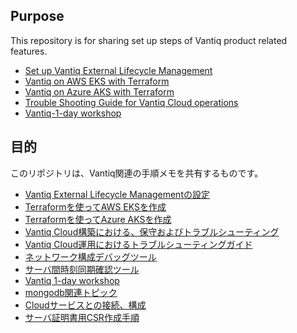 ## Purpose
This repository is for sharing set up steps of Vantiq product related features.

- [Set up Vantiq External Lifecycle Management](vantiq-operations/docs/eng/Vantiq_ExtLifecycleManagement_SetupProcedure.md)
- [Vantiq on AWS EKS with Terraform](terraform_aws/readme_en.md)
- [Vantiq on Azure AKS with Terraform](terraform_azure/readme_en.md)
- [Trouble Shooting Guide for Vantiq Cloud operations](vantiq-operations/docs/eng/vantiq_k8s_troubleshooting.md)
- [Vantiq-1-day workshop](1-day-workshop/docs/eng/readme.md)


## 目的

このリポジトリは、Vantiq関連の手順メモを共有するものです。

- [Vantiq External Lifecycle Managementの設定](vantiq-operations/docs/jp/Vantiq_ExtLifecycleManagement_SetupProcedure.md)
- [Terraformを使ってAWS EKSを作成](terraform_aws/readme.md)
- [Terraformを使ってAzure AKSを作成](terraform_azure/readme.md)
- [Vantiq Cloud構築における、保守およびトラブルシューティング](vantiq-operations/docs/jp/vantiq-install-maintenance.md)
- [Vantiq Cloud運用におけるトラブルシューティングガイド](vantiq-operations/docs/jp/vantiq_k8s_troubleshooting.md)
- [ネットワーク構成デバッグツール](vantiq-operations/docs/jp/alpine-f.md)
- [サーバ間時刻同期確認ツール](vantiq-operations/docs/jp/timestamp_ds.md)
- [Vantiq 1-day workshop](1-day-workshop/docs/jp/readme.md)
- [mongodb関連トピック](vantiq-operations/docs/jp/mongodb.md)
- [Cloudサービスとの接続、構成](vantiq-external-services-integration/readme.md)
- [サーバ証明書用CSR作成手順](vantiq-operations/docs/jp/prepare_csr4rsasslcert.md)
